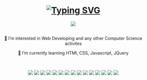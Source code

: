 

<h1 align="center">
  <a href="https://git.io/typing-svg"><img src="https://readme-typing-svg.demolab.com?font=SUSE&weight=900&size=31&duration=1500&pause=1000&color=9756F7&center=true&vCenter=true&width=435&lines=Hi+my+name+is+Andrew!+;Welcome+to+my+profile!" alt="Typing SVG" /></a>
</h1>

<div align="center">
 <a href="https://www.linkedin.com/in/andrew-crews-23ba92210/" target="_blank">
  <img src='https://img.shields.io/badge/LinkedIn-0077B5?style=for-the-badge&logo=linkedin&logoColor=white'/>
 </a>
</div>

<br>

<div align='center'>
 <p>👀 I’m interested in Web Developing and any other Computer Science activites</p>
 <p>🌱 I’m currently learning HTMl, CSS, Javascript, JQuery</p>
</div>

<br>
<br>

<div align='center'>
  <img src='https://img.shields.io/badge/JavaScript-323330?style=for-the-badge&logo=javascript&logoColor=F7DF1E'>
  <img src='https://img.shields.io/badge/jQuery-0769AD?style=for-the-badge&logo=jquery&logoColor=white'>
  <img src='https://img.shields.io/badge/HTML5-E34F26?style=for-the-badge&logo=html5&logoColor=white'>
  <img src='https://img.shields.io/badge/CSS3-1572B6?style=for-the-badge&logo=css3&logoColor=white'>
  <img src='https://img.shields.io/badge/Kotlin-B125EA?style=for-the-badge&logo=kotlin&logoColor=white'>
  <img src='https://img.shields.io/badge/C%2B%2B-00599C?style=for-the-badge&logo=c%2B%2B&logoColor=white'>
  <img src='https://img.shields.io/badge/C-00599C?style=for-the-badge&logo=c&logoColor=white'>
  <img src='https://img.shields.io/badge/Kotlin-B125EA?style=for-the-badge&logo=kotlin&logoColor=white'>
  <img src='https://img.shields.io/badge/Python-FFD43B?style=for-the-badge&logo=python&logoColor=blue'>
  <img src='https://img.shields.io/badge/Numpy-777BB4?style=for-the-badge&logo=numpy&logoColor=white'>
  <img src='https://img.shields.io/badge/Pandas-2C2D72?style=for-the-badge&logo=pandas&logoColor=white'>
  <img src='https://img.shields.io/badge/scikit_learn-F7931E?style=for-the-badge&logo=scikit-learn&logoColor=white'>
  <img src='https://img.shields.io/badge/Microsoft_Office-D83B01?style=for-the-badge&logo=microsoft-office&logoColor=white'>
  <img src='https://img.shields.io/badge/Trello-0052CC?style=for-the-badge&logo=trello&logoColor=white'>
  <img src='https://img.shields.io/badge/Figma-F24E1E?style=for-the-badge&logo=figma&logoColor=white'>

</div>

<!---
AndrewCrews3/AndrewCrews3 is a ✨ special ✨ repository because its `README.md` (this file) appears on your GitHub profile.
You can click the Preview link to take a look at your changes.
--->
